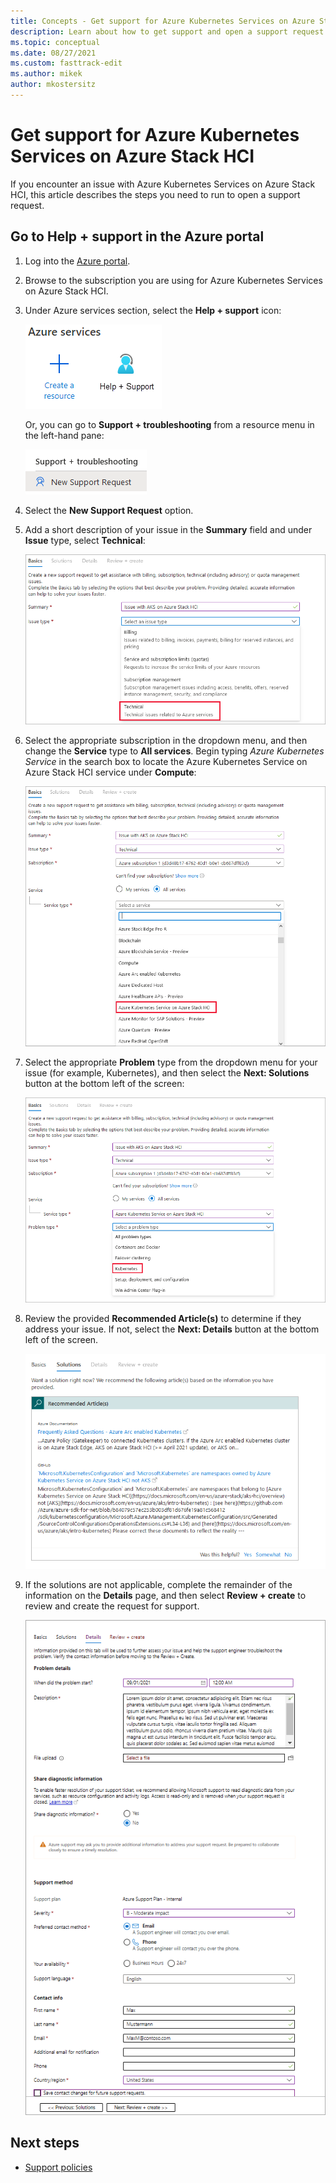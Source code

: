 ```yaml
---
title: Concepts - Get support for Azure Kubernetes Services on Azure Stack HCI
description: Learn about how to get support and open a support request for AKS on Azure Stack HCI.
ms.topic: conceptual
ms.date: 08/27/2021
ms.custom: fasttrack-edit
ms.author: mikek
author: mkostersitz
---
```


# Get support for Azure Kubernetes Services on Azure Stack HCI

If you encounter an issue with Azure Kubernetes Services on Azure Stack HCI, this article describes the steps you need to run to open a support request.

## Go to Help + support in the Azure portal

1. Log into the [Azure portal](https://portal.azure.com).
2. Browse to the subscription you are using for Azure Kubernetes Services on Azure Stack HCI.
3. Under Azure services section, select the **Help + support** icon:

    ![Azure portal Help and Support top menu](media/support/help-support-icon.png)

   Or, you can go to **Support + troubleshooting** from a resource menu in the left-hand pane:

    ![Azure portal Help and Support sidebar](media/support/new-support-request-sidebar.png)

4. Select the **New Support Request** option.
 
5. Add a short description of your issue in the **Summary** field and under **Issue** type, select **Technical**:

    ![Add a description for the support request](media/support/basics-page.png)
 
6. Select the appropriate subscription in the dropdown menu, and then change the **Service** type to **All services**. Begin typing _Azure Kubernetes Service_ in the search box to locate the Azure Kubernetes Service on Azure Stack HCI service under **Compute**:

    ![Select AKS on Azure Stack HCI product](media/support/basic-select-service.png)
 
7. Select the appropriate **Problem** type from the dropdown menu for your issue (for example, Kubernetes), and then select the **Next: Solutions** button at the bottom left of the screen:

    ![Enter Problem Type](media/support/basics-problem-type.png)

8. Review the provided **Recommended Article(s)** to determine if they address your issue. If not, select the **Next: Details** button at the bottom left of the screen. 

    ![Illustrates the recommended articles for the support request](media/support/solutions-page.png)

9. If the solutions are not applicable, complete the remainder of the information on the **Details** page, and then select **Review + create** to review and create the request for support.

    ![Create a new Support Request](media/support/service-request-details.png)

## Next steps

- [Support policies](./support-policies.md)